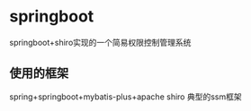 # springboot
springboot+shiro实现的一个简易权限控制管理系统
## 使用的框架
spring+springboot+mybatis-plus+apache shiro 典型的ssm框架
